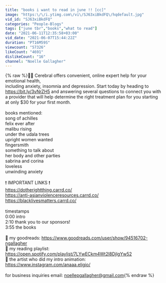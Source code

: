 ```yaml
---
title: "books i want to read in june !! [cc]"
image: "https:\/\/i.ytimg.com\/vi\/SJ63xiBkdFQ\/hqdefault.jpg"
vid_id: "SJ63xiBkdFQ"
categories: "People-Blogs"
tags: ["june tbr","books","what to read"]
date: "2021-06-11T12:35:58+03:00"
vid_date: "2021-06-07T15:44:22Z"
duration: "PT16M59S"
viewcount: "57326"
likeCount: "4691"
dislikeCount: "16"
channel: "Noelle Gallagher"
---
```

{% raw %}🌷🌼 Cerebral offers convenient, online expert help for your emotional health,<br />including anxiety, insomnia and depression. Start today by heading to <a rel="nofollow" target="blank" href="https://bit.ly/3vNrZH5">https://bit.ly/3vNrZH5</a> and answering several questions to connect you with a provider that will help determine the right treatment plan for you starting at only $30 for your first month.<br /><br />books mentioned:<br />song of achilles<br />felix ever after<br />malibu rising<br />under the udala trees<br />upright women wanted<br />fingersmith<br />something to talk about<br />her body and other parties<br />sabrina and corina <br />loveless<br />unwinding anxiety<br /><br />❗️ IMPORTANT LINKS ❗️<br /><a rel="nofollow" target="blank" href="https://dotherightthing.carrd.co/">https://dotherightthing.carrd.co/</a><br /><a rel="nofollow" target="blank" href="https://anti-asianviolenceresources.carrd.co/">https://anti-asianviolenceresources.carrd.co/</a><br /><a rel="nofollow" target="blank" href="https://blacklivesmatters.carrd.co/">https://blacklivesmatters.carrd.co/</a><br /><br />timestamps<br />0:00 intro<br />2:10 thank you to our sponsors!<br />3:55 the books<br /><br />🍓 my goodreads: <a rel="nofollow" target="blank" href="https://www.goodreads.com/user/show/94516702-ngallagher">https://www.goodreads.com/user/show/94516702-ngallagher</a><br />🍓 my reading playlist: <a rel="nofollow" target="blank" href="https://open.spotify.com/playlist/7LYwECkm4Wt2l8DjlgYw52">https://open.spotify.com/playlist/7LYwECkm4Wt2l8DjlgYw52</a><br />🍓 the artist who did my intro animation: <a rel="nofollow" target="blank" href="https://www.instagram.com/anaaa.eligio/">https://www.instagram.com/anaaa.eligio/</a><br /><br />for business inquiries email: noellepgallagher@gmail.com{% endraw %}
